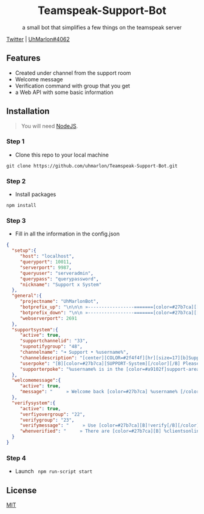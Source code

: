 <div align="center">

# Teamspeak-Support-Bot

a small bot that simplifies a few things on the teamspeak server

</div>

[Twitter](https://twitter.com/1UhMarlon) |
[UhMarlon#4062](https://discord.gg/kFEyQAt)

## Features

- Created under channel from the support room
- Welcome message
- Verification command with group that you get
- a Web API with some basic information

## Installation

> You will need <a href="https://nodejs.org/en/">NodeJS</a>.
### Step 1
- Clone this repo to your local machine
```
git clone https://github.com/uhmarlon/Teamspeak-Support-Bot.git
```
### Step 2
- Install packages
```
npm install
```
### Step 3
- Fill in all the information in the config.json
```json
{
  "setup":{
     "host": "localhost",
     "queryport": 10011,
     "serverport": 9987,
     "queryuser": "serveradmin",
     "querypass": "querypassword",
     "nickname": "Support x System"
  },
  "general":{
     "projectname": "UhMarlonBot",
     "botprefix_up": "\n\n\n »-----------------=======[color=#27b7ca][[/color]» [B]Bot[/B] «[color=#27b7ca]][/color]=======-----------------«\n\n",
     "botprefix_down": "\n\n »-----------------=======[color=#27b7ca][[/color]» [B]Bot[/B] «[color=#27b7ca]][/color]=======-----------------«",
     "webserverport": 2691
  },
  "supportsystem":{
     "active": true,
     "supportchannelid": "33",
     "supnotifygroup": "48",
     "channelname": "➜ Support • %username%",
     "channeldescription": "[center][COLOR=#2f4f4f][hr][size=17][b]Support case from /n %username% [COLOR=#aa0000]",
     "userpoke": "[B][color=#27b7ca][SUPPORT-System][/color][/B] Please be patient for a moment!",
     "supporterpoke": "%username% is in the [color=#a9102f]support-area[/color]!"
  },
  "welcomemessage":{
     "active": true,
     "message": "     » Welcome back [color=#27b7ca] %username% [/color] at [B][color=#27b7ca]%projectname%[/color][/B]!\r"
  },
  "verifysystem":{
     "active": true,
     "verfiyovergroup": "22",
     "verifygroup": "23",
     "verifymessage": "     » Use [color=#27b7ca][B]!verify[/B][/color] to verify yourself!\r",
     "whenverified": "     » There are [color=#27b7ca][B] %clientsonline% users[/B][/color] on our Teamspeak right now!\r"
  }
}
```
### Step 4
- Launch ``` npm run-script start```

## License

[MIT](https://github.com/uhmarlon/FiveM-Teamspeak-Banner/blob/master/LICENSE)
